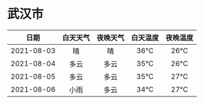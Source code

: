 # 武汉市
|日期|白天天气|夜晚天气|白天温度|夜晚温度|
|:--:|:--:|:--:|:--:|:--:|
|2021-08-03|晴|晴|36℃|26℃|
|2021-08-04|多云|多云|35℃|26℃|
|2021-08-05|多云|多云|35℃|27℃|
|2021-08-06|小雨|多云|34℃|27℃|

